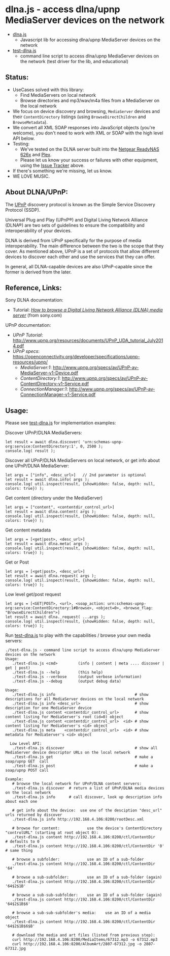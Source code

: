 # dlna.js - access dlna/upnp MediaServer devices on the network

- [dlna.js](dlna.js)
  - Javascript lib for accessing dlna/upnp MediaServer devices on the network
- [test-dlna.js](test-dlna.js)
  - command line script to access dlna/upnp MediaServer devices on the network (test driver for the lib, and educational)

## Status:
- UseCases solved with this library:
  - Find MediaServers on local network
  - Browse directories and mp3/wav/m4a files from a MediaServer on the local network
- We focus on device discovery and browsing, `MediaServer` devices and their `ContentDirectory` listings (using `BrowseDirectChildren` and `BrowseMetadata`).
- We convert all XML SOAP responses into JavaScript objects (you're welcome), you don't need to work with XML or SOAP with the high level API below.
- Testing:
  - We've tested on the DLNA server built into the [Netgear ReadyNAS 626x](https://www.netgear.com/support/product/RN626X.aspx) and [Plex](https://www.plex.tv/).
  - Please let us know your success or failures with other equipment, using the [Issue Tracker](https://github.com/subatomicglue/dlnajs/issues) above.
- If there's something we're missing, let us know.
- WE LOVE MUSIC.

## About DLNA/UPnP:
The [UPnP](https://en.wikipedia.org/wiki/Universal_Plug_and_Play) discovery protocol is known as the Simple Service Discovery Protocol (SSDP).

Universal Plug and Play (UPnP®) and Digital Living Network Alliance (DLNA®) are two sets of guidelines to ensure the compatibility and interoperability of your devices.

DLNA is derived from UPnP specifically for the purpose of media interoperability. The main difference between the two is the scope that they cover. As mentioned above, UPnP is a set of protocols that allow different devices to discover each other and use the services that they can offer.

In general, all DLNA-capable devices are also UPnP-capable since the former is derived from the later.

## Reference, Links:
Sony DLNA documentation:
- Tutorial:  *[How to browse a Digital Living Network Alliance (DLNA) media server](https://developer.sony.com/develop/audio-control-api/get-started/browse-dlna-file)* (from sony.com)

UPnP documentation:
- *UPnP Tutorial*: http://www.upnp.org/resources/documents/UPnP_UDA_tutorial_July2014.pdf
- *UPnP specs*: https://openconnectivity.org/developer/specifications/upnp-resources/upnp/
  - *MediaServer:1*: http://www.upnp.org/specs/av/UPnP-av-MediaServer-v1-Device.pdf
  - *ContentDirectory:1*: http://www.upnp.org/specs/av/UPnP-av-ContentDirectory-v1-Service.pdf
  - *ConnectionManager:1*: http://www.upnp.org/specs/av/UPnP-av-ConnectionManager-v1-Service.pdf


## Usage:
Please see [test-dlna.js](test-dlna.js) for implementation examples:

Discover UPnP/DLNA MediaServers:
```
let result = await dlna.discover( 'urn:schemas-upnp-org:service:ContentDirectory:1', 0, 2500 );
console.log( result );
```

Discover all UPnP/DLNA MediaServers on local network, or get info about one UPnP/DLNA MediaServer:
```
let args = ["info", <desc_url>]   // 2nd parameter is optional
let result = await dlna.info( args );
console.log( util.inspect(result, {showHidden: false, depth: null, colors: true}) );
```

Get content (directory under the MediaServer)
```
let args = ["content", <contentdir_control_url>]
let result = await dlna.content( args );
console.log( util.inspect(result, {showHidden: false, depth: null, colors: true}) );
```

Get content metadata
```
let args = [<get|post>, <desc_url>]
let result = await dlna.meta( args );
console.log( util.inspect(result, {showHidden: false, depth: null, colors: true}) );
```

Get or Post
```
let args = [<get|post>, <desc_url>]
let result = await dlna.request( args );
console.log( util.inspect(result, {showHidden: false, depth: null, colors: true}) );
```

Low level get/post request
```
let args = [<GET|POST>, <url>, <soap_action: urn:schemas-upnp-org:service:ContentDirectory:1#Browse>, <object=0>, <browse_flag: "BrowseDirectChildren">]
let result = await dlna._request( ...args );
console.log( util.inspect(result, {showHidden: false, depth: null, colors: true}) );
```

Run [test-dlna.js](test-dlna.js) to play with the capabilities / browse your own media servers:
```
./test-dlna.js - command line script to access dlna/upnp MediaServer devices on the network
Usage:
   ./test-dlna.js <cmd>         (info | content | meta .... discover | get | post)
   ./test-dlna.js --help        (this help)
   ./test-dlna.js --verbose     (output verbose information)
   ./test-dlna.js --debug       (output debug data)

Usage:
   ./test-dlna.js info                                   # show descriptions for all MediaServer devices on the local network
   ./test-dlna.js info <desc_url>                        # show description for one MediaServer device
   ./test-dlna.js content <contentdir_control_url>       # show content listing for MediaServer's root (id=0) object
   ./test-dlna.js content <contentdir_control_url>  <id> # show content listing for MediaServer's <id> object
   ./test-dlna.js meta    <contentdir_control_url>  <id> # show metadata for MediaServer's <id> object

  Low Level API:
   ./test-dlna.js discover                               # show all MediaServer device descriptor URLs on the local network
   ./test-dlna.js get                                    # make a soap/upnp GET  call
   ./test-dlna.js post                                   # make a soap/upnp POST call

Example:
   # browse the local network for UPnP/DLNA content servers:
   ./test-dlna.js discover  # return a list of UPnP/DLNA media devices on the local network
   ./test-dlna.js info      # call discover, look up description info about each one

   # get info about the device:  use one of the desciption "desc_url" urls returned by discover
   ./test-dlna.js info http://192.168.4.106:8200/rootDesc.xml

   # browse for content:            use the device's ContentDirectory "controlURL" (starting at root object 0):
   ./test-dlna.js content http://192.168.4.106:8200/ctl/ContentDir      # defaults to 0
   ./test-dlna.js content http://192.168.4.106:8200/ctl/ContentDir '0'  # same thing

   # browse a subfolder:            use an ID of a sub-folder
   ./test-dlna.js content http://192.168.4.106:8200/ctl/ContentDir '64'

   # browse a sub-subfolder:        use an ID of a sub-folder (again)
   ./test-dlna.js content http://192.168.4.106:8200/ctl/ContentDir '64$2$1B'

   # browse a sub-sub-subfolder:    use an ID of a sub-folder (again)
   ./test-dlna.js content http://192.168.4.106:8200/ctl/ContentDir '64$2$1B$6'

   # browse a sub-sub-subfolder's media:    use an ID of a media object
   ./test-dlna.js content http://192.168.4.106:8200/ctl/ContentDir '64$2$1B$6$B'

   # download the media and art files (listed from previous step):
   curl http://192.168.4.106:8200/MediaItems/67312.mp3 -o 67312.mp3
   curl http://192.168.4.106:8200/AlbumArt/2807-67312.jpg -o 2807-67312.jpg
```

